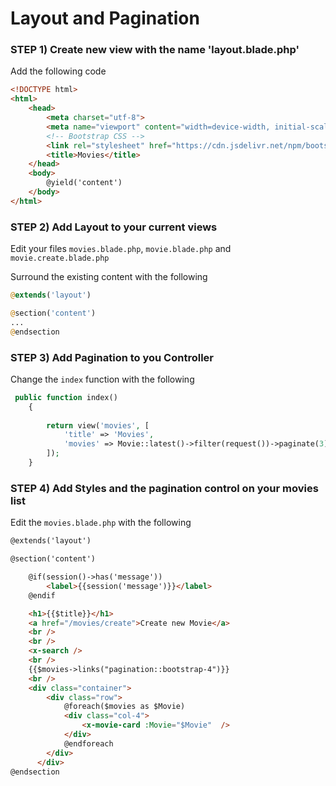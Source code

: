 # Layout and Pagination

### STEP 1) Create new view with the name 'layout.blade.php'

Add the following code

```html
<!DOCTYPE html>
<html>
    <head>
        <meta charset="utf-8">
        <meta name="viewport" content="width=device-width, initial-scale=1, shrink-to-fit=no">
        <!-- Bootstrap CSS -->
        <link rel="stylesheet" href="https://cdn.jsdelivr.net/npm/bootstrap@4.3.1/dist/css/bootstrap.min.css" integrity="sha384-ggOyR0iXCbMQv3Xipma34MD+dH/1fQ784/j6cY/iJTQUOhcWr7x9JvoRxT2MZw1T" crossorigin="anonymous">
        <title>Movies</title>
    </head>
    <body>
        @yield('content')
    </body>
</html>
```

### STEP 2) Add Layout to your current views

Edit your files `movies.blade.php`, `movie.blade.php` and `movie.create.blade.php`

Surround the existing content with the following

```php
@extends('layout')

@section('content')
...
@endsection
```

### STEP 3) Add Pagination to you Controller

Change the `index` function with the following

```php
 public function index()
    {
       
        return view('movies', [
            'title' => 'Movies',
            'movies' => Movie::latest()->filter(request())->paginate(3)
        ]);
    }
```

### STEP 4) Add Styles and the pagination control on your movies list

Edit the `movies.blade.php` with the following

```html
@extends('layout')

@section('content')

    @if(session()->has('message'))
        <label>{{session('message')}}</label>
    @endif

    <h1>{{$title}}</h1>
    <a href="/movies/create">Create new Movie</a>
    <br />
    <br />
    <x-search />
    <br />
    {{$movies->links("pagination::bootstrap-4")}}
    <br />
    <div class="container">
        <div class="row">
            @foreach($movies as $Movie)
            <div class="col-4">
                <x-movie-card :Movie="$Movie"  />
            </div>
            @endforeach
        </div>
      </div>
@endsection
```



